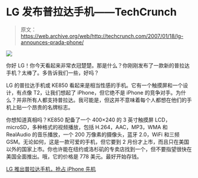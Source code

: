 # LG 发布普拉达手机——TechCrunch

> 原文：<https://web.archive.org/web/http://techcrunch.com/2007/01/18/lg-announces-prada-phone/>

![](img/b86c6968854e79f2421a488b1f1df407.png)

你好 LG！你今天看起来非常衣冠楚楚。那是什么？你刚刚发布了一款新的普拉达手机？太棒了。多告诉我们一些，好吗？

LG 的普拉达手机或 KE850 看起来是相当性感的手机。它有一个触摸屏和一个设计，有点像 T2，让我们想起了 iPhone，但它绝不是 iPhone 的竞争对手。为什么？并非所有人都支持普拉达。我可能是，但这并不意味着每个人都想在他们的手机上贴一个昂贵的名牌标志。

你想知道真相吗？KE850 配备了一个 400×240 的 3 英寸触摸屏 LCD，microSD，多种格式的视频播放，包括 H.264，AAC，MP3，WMA 和 RealAudio 的音乐播放，一个 200 万像素的摄像头，蓝牙 2.0，WiFi 和三频 GSM。无论如何，这是一款可爱的手机，但它要到 2 月份才上市，而且只在美国以外的国家上市。你也许能在纽约或洛杉矶的专卖店找到一个，但不要指望很快在美国全面推出。哦，它的价格是 778 美元。最好开始存钱。

[LG 推出普拉达手机，抢占 iPhone 先机](https://web.archive.org/web/20210227170259/http://www.electronista.com/articles/07/01/18/lg.prada.phone.unveiled/)